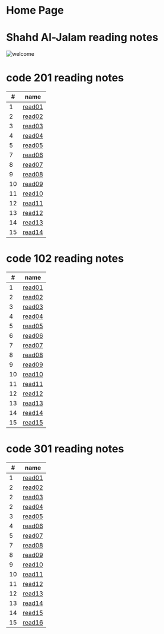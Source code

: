# **Home Page** #
# **Shahd Al-Jalam reading notes**

![welcome](https://th.bing.com/th/id/OIP.whdyzfExKrmTmIADCXhNPQHaCh?w=350&h=119&c=7&o=5&dpr=1.25&pid=1.7)

# code 201 reading notes #

#|name|
|---|----|
1|[read01](read01.md)|
2|[read02](class201read02.md)|
3|[read03](class201read03.md)|
4|[read04](class201read04.md)|
5|[read05](class201read05.md)|
7|[read06](class201read06.md)|
8|[read07](class201read07.md)|
9|[read08](class201read08.md)|
10|[read09](class201read04.md)|
11|[read10](class201read04.md)|
12|[read11](class201read04.md)|
13|[read12](class201read04.md)|
14|[read13](class201read04.md)|
15|[read14](class201read04.md)|

# code 102 reading notes #


#|name
|---|---|
1|[read01](read102.md)
2|[read02](class201read02.md)
3|[read03](class201read03.md)
4|[read04](class201read04.md)
5|[read05](class201read05.md)
6|[read06](class201read06.md)
7|[read07](class201read07.md)
8|[read08](class201read08.md)
9|[read09](class201read09.md)
10|[read10](class201read10.md)
11|[read11](class201read11.md)
12|[read12](class201read12.md)
13|[read13](class201read13.md)
14|[read14](class201read14.md)
15|[read15](class201read15.md)


# code 301 reading notes #

#|name|
|---|----|
1|[read01](class301read01.md)|
2|[read02](class301read02.md)|
2|[read03](class301read03.md)|
2|[read04](class301read04.md)|
3|[read05](class301read05.md)|
4|[read06](class301read06.md)|
5|[read07](class301read07.md)|
7|[read08](class301read08.md)|
8|[read09](class301read09.md)|
9|[read10](class301read10.md)|
10|[read11](class301read11.md)|
11|[read12](class301read12.md)|
12|[read13](class301read13.md)|
13|[read14](class301read14.md)|
14|[read15](class301read15.md)|
15|[read16](class301read16.md)|